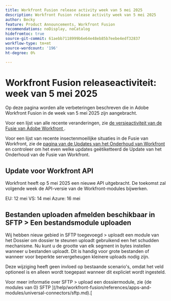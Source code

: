 ```yaml
---
title: Workfront Fusion release activity week van 5 mei 2025
description: Workfront Fusion release activity week van 5 mei 2025
author: Becky
feature: Product Announcements, Workfront Fusion
recommendations: noDisplay, noCatalog
hidefromtoc: true
source-git-commit: 61aebb7118999b6e64e48eb85b7eebe4edf32837
workflow-type: tm+mt
source-wordcount: '196'
ht-degree: 0%

---
```


# Workfront Fusion releaseactiviteit: week van 5 mei 2025

Op deze pagina worden alle verbeteringen beschreven die in Adobe Workfront Fusion in de week van 5 mei 2025 zijn aangebracht.

Voor een lijst van alle recente veranderingen, zie [ de versieactiviteit van de Fusie van Adobe Workfront ](/help/workfront-fusion/fusion-product-releases/fusion-release-activity.md).

Voor een lijst van recente insectenmoeilijke situaties in de Fusie van Workfront, zie de [ pagina van de Updates van het Onderhoud van Workfront ](https://experienceleague.adobe.com/en/docs/workfront-known-issues/releases/current-updates) en controleer om het even welke updates geëtiketteerd de Update van het Onderhoud van de Fusie van Workfront.

## Update voor Workfront API

Workfront heeft op 5 mei 2025 een nieuwe API uitgebracht. De toekomst zal volgende week de API-versie van de Workfront-modules bijwerken.

EU: 12 mei
VS: 14 mei
Azure: 16 mei

## Bestanden uploaden afmelden beschikbaar in SFTP > Een bestandsmodule uploaden

Wij hebben nieuw gebied in SFTP toegevoegd > uploadt een module van het Dossier om dossier te steunen uploadt gebruikend een het schudden mechanisme. Nu kunt u de grootte van elk segment in bytes instellen wanneer u bestanden uploadt. Dit is handig voor grote bestanden of wanneer voor beperkte servergeheugen kleinere uploads nodig zijn.

Deze wijziging heeft geen invloed op bestaande scenario&#39;s, omdat het veld optioneel is en alleen wordt toegepast wanneer dit expliciet wordt ingesteld.

Voor meer informatie over SFTP > upload een dossiermodule, zie {de modules van 0} SFTP ](/help/workfront-fusion/references/apps-and-modules/universal-connectors/sftp.md).[

